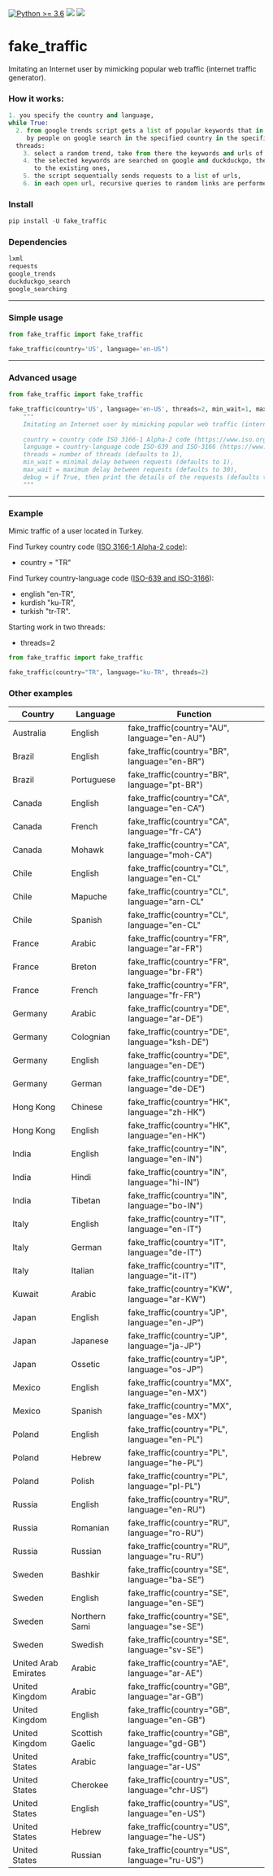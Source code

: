 [![Python >= 3.6](https://img.shields.io/badge/python->=3.6-red.svg)](https://www.python.org/downloads/) [![](https://badgen.net/github/release/deedy5/fake_traffic)](https://github.com/deedy5/fake_traffic/releases) [![](https://badge.fury.io/py/fake-traffic.svg)](https://pypi.org/project/fake-traffic) 
# fake_traffic
Imitating an Internet user by mimicking popular web traffic (internet traffic generator).

### How it works:
```python
1. you specify the country and language,
while True:
  2. from google trends script gets a list of popular keywords that in real time are searched 
     by people on google search in the specified country in the specified language,
  threads:
    3. select a random trend, take from there the keywords and urls of related articles,
    4. the selected keywords are searched on google and duckduckgo, the found urls are added 
       to the existing ones,
    5. the script sequentially sends requests to a list of urls,
    6. in each open url, recursive queries to random links are performed to a random depth (1-5).
```

### Install

```python
pip install -U fake_traffic
```

### Dependencies
```python
lxml
requests
google_trends
duckduckgo_search
google_searching
```
---
### Simple usage
```python
from fake_traffic import fake_traffic

fake_traffic(country='US', language='en-US")
```
---
### Advanced usage
```python
from fake_traffic import fake_traffic

fake_traffic(country='US', language='en-US', threads=2, min_wait=1, max_wait=5, debug=True)
    """
    Imitating an Internet user by mimicking popular web traffic (internet traffic generator).
    
    country = country code ISO 3166-1 Alpha-2 code (https://www.iso.org/obp/ui/),
    language = country-language code ISO-639 and ISO-3166 (https://www.fincher.org/Utilities/CountryLanguageList.shtml),
    threads = number of threads (defaults to 1),
    min_wait = minimal delay between requests (defaults to 1),
    max_wait = maximum delay between requests (defaults to 30),
    debug = if True, then print the details of the requests (defaults to False).
    """
```
---
### Example
Mimic traffic of a user located in Turkey.

Find Turkey country code ([ISO 3166-1 Alpha-2 code](https://www.iso.org/obp/ui/)):</br>
  - country = "TR" </br>

Find Turkey country-language code ([ISO-639 and ISO-3166](https://www.fincher.org/Utilities/CountryLanguageList.shtml)): </br>
  - english  "en-TR", </br>
  - kurdish  "ku-TR", </br>
  - turkish  "tr-TR". </br>

Starting work in two threads:
  - threads=2
```python
from fake_traffic import fake_traffic

fake_traffic(country="TR", language="ku-TR", threads=2)
```
### Other examples
Country   | Language  | Function                                     |
----------|---------- | ---------------------------------------------|
Australia | English   | fake_traffic(country="AU", language="en-AU") |
Brazil    | English   | fake_traffic(country="BR", language="en-BR") |
Brazil    | Portuguese| fake_traffic(country="BR", language="pt-BR") |
Canada    | English   | fake_traffic(country="CA", language="en-CA") |
Canada    | French    | fake_traffic(country="CA", language="fr-CA") |
Canada    | Mohawk    | fake_traffic(country="CA", language="moh-CA")|
Chile     | English   | fake_traffic(country="CL", language="en-CL"  |
Chile     | Mapuche   | fake_traffic(country="CL", language="arn-CL" |
Chile     | Spanish   | fake_traffic(country="CL", language="en-CL"  |
France    | Arabic    | fake_traffic(country="FR", language="ar-FR") |
France    | Breton    | fake_traffic(country="FR", language="br-FR") |
France    | French    | fake_traffic(country="FR", language="fr-FR") |
Germany   | Arabic    | fake_traffic(country="DE", language="ar-DE") |
Germany   | Colognian | fake_traffic(country="DE", language="ksh-DE")|
Germany   | English   | fake_traffic(country="DE", language="en-DE") |
Germany   | German    | fake_traffic(country="DE", language="de-DE") |
Hong Kong | Chinese   | fake_traffic(country="HK", language="zh-HK") |
Hong Kong | English   | fake_traffic(country="HK", language="en-HK") |
India     | English   | fake_traffic(country="IN", language="en-IN") |
India     | Hindi     | fake_traffic(country="IN", language="hi-IN") |
India     | Tibetan   | fake_traffic(country="IN", language="bo-IN") |
Italy     | English   | fake_traffic(country="IT", language="en-IT") |
Italy     | German    | fake_traffic(country="IT", language="de-IT") |
Italy     | Italian   | fake_traffic(country="IT", language="it-IT") |
Kuwait    | Arabic    | fake_traffic(country="KW", language="ar-KW") |
Japan     | English   | fake_traffic(country="JP", language="en-JP") |
Japan     | Japanese  | fake_traffic(country="JP", language="ja-JP") |
Japan     | Ossetic   | fake_traffic(country="JP", language="os-JP") |
Mexico    | English   | fake_traffic(country="MX", language="en-MX") |
Mexico    | Spanish   | fake_traffic(country="MX", language="es-MX") |
Poland    | English   | fake_traffic(country="PL", language="en-PL") |
Poland    | Hebrew    | fake_traffic(country="PL", language="he-PL") |
Poland    | Polish    | fake_traffic(country="PL", language="pl-PL") |
Russia    | English   | fake_traffic(country="RU", language="en-RU") |
Russia    | Romanian  | fake_traffic(country="RU", language="ro-RU") |
Russia    | Russian   | fake_traffic(country="RU", language="ru-RU") |
Sweden    | Bashkir   | fake_traffic(country="SE", language="ba-SE") |
Sweden    | English   | fake_traffic(country="SE", language="en-SE") |
Sweden    | Northern Sami   | fake_traffic(country="SE", language="se-SE") |
Sweden    | Swedish   | fake_traffic(country="SE", language="sv-SE") |
United Arab Emirates | Arabic | fake_traffic(country="AE", language="ar-AE") |
United Kingdom | Arabic   | fake_traffic(country="GB", language="ar-GB") |
United Kingdom | English   | fake_traffic(country="GB", language="en-GB") |
United Kingdom | Scottish Gaelic   | fake_traffic(country="GB", language="gd-GB") |
United States  | Arabic    | fake_traffic(country="US", language="ar-US"   |
United States  | Cherokee  | fake_traffic(country="US", language="chr-US") |
United States  | English   | fake_traffic(country="US", language="en-US") |
United States  | Hebrew   | fake_traffic(country="US", language="he-US") |
United States  | Russian   | fake_traffic(country="US", language="ru-US") |




